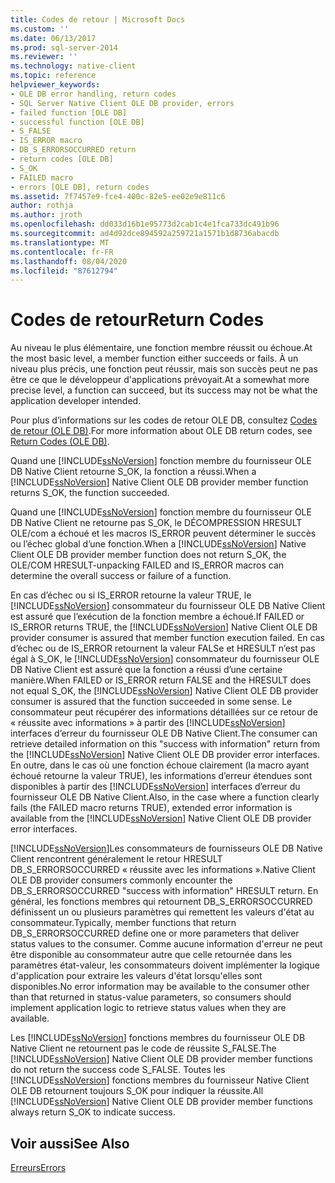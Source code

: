 ```yaml
---
title: Codes de retour | Microsoft Docs
ms.custom: ''
ms.date: 06/13/2017
ms.prod: sql-server-2014
ms.reviewer: ''
ms.technology: native-client
ms.topic: reference
helpviewer_keywords:
- OLE DB error handling, return codes
- SQL Server Native Client OLE DB provider, errors
- failed function [OLE DB]
- successful function [OLE DB]
- S_FALSE
- IS_ERROR macro
- DB_S_ERRORSOCCURRED return
- return codes [OLE DB]
- S_OK
- FAILED macro
- errors [OLE DB], return codes
ms.assetid: 7f7457e9-fce4-400c-82e5-ee02e9e811c6
author: rothja
ms.author: jroth
ms.openlocfilehash: dd033d16b1e95773d2cab1c4e1fca733dc491b96
ms.sourcegitcommit: ad4d92dce894592a259721a1571b1d8736abacdb
ms.translationtype: MT
ms.contentlocale: fr-FR
ms.lasthandoff: 08/04/2020
ms.locfileid: "87612794"
---
```

# <a name="return-codes"></a><span data-ttu-id="75e2e-102">Codes de retour</span><span class="sxs-lookup"><span data-stu-id="75e2e-102">Return Codes</span></span>
  <span data-ttu-id="75e2e-103">Au niveau le plus élémentaire, une fonction membre réussit ou échoue.</span><span class="sxs-lookup"><span data-stu-id="75e2e-103">At the most basic level, a member function either succeeds or fails.</span></span> <span data-ttu-id="75e2e-104">À un niveau plus précis, une fonction peut réussir, mais son succès peut ne pas être ce que le développeur d'applications prévoyait.</span><span class="sxs-lookup"><span data-stu-id="75e2e-104">At a somewhat more precise level, a function can succeed, but its success may not be what the application developer intended.</span></span>  
  
 <span data-ttu-id="75e2e-105">Pour plus d’informations sur les codes de retour OLE DB, consultez [Codes de retour (OLE DB)](https://go.microsoft.com/fwlink/?LinkId=101631).</span><span class="sxs-lookup"><span data-stu-id="75e2e-105">For more information about OLE DB return codes, see [Return Codes (OLE DB)](https://go.microsoft.com/fwlink/?LinkId=101631).</span></span>  
  
 <span data-ttu-id="75e2e-106">Quand une [!INCLUDE[ssNoVersion](../../includes/ssnoversion-md.md)] fonction membre du fournisseur OLE DB Native Client retourne S_OK, la fonction a réussi.</span><span class="sxs-lookup"><span data-stu-id="75e2e-106">When a [!INCLUDE[ssNoVersion](../../includes/ssnoversion-md.md)] Native Client OLE DB provider member function returns S_OK, the function succeeded.</span></span>  
  
 <span data-ttu-id="75e2e-107">Quand une [!INCLUDE[ssNoVersion](../../includes/ssnoversion-md.md)] fonction membre du fournisseur OLE DB Native Client ne retourne pas S_OK, le DÉCOMPRESSION HRESULT OLE/com a échoué et les macros IS_ERROR peuvent déterminer le succès ou l’échec global d’une fonction.</span><span class="sxs-lookup"><span data-stu-id="75e2e-107">When a [!INCLUDE[ssNoVersion](../../includes/ssnoversion-md.md)] Native Client OLE DB provider member function does not return S_OK, the OLE/COM HRESULT-unpacking FAILED and IS_ERROR macros can determine the overall success or failure of a function.</span></span>  
  
 <span data-ttu-id="75e2e-108">En cas d’échec ou si IS_ERROR retourne la valeur TRUE, le [!INCLUDE[ssNoVersion](../../includes/ssnoversion-md.md)] consommateur du fournisseur OLE DB Native Client est assuré que l’exécution de la fonction membre a échoué.</span><span class="sxs-lookup"><span data-stu-id="75e2e-108">If FAILED or IS_ERROR returns TRUE, the [!INCLUDE[ssNoVersion](../../includes/ssnoversion-md.md)] Native Client OLE DB provider consumer is assured that member function execution failed.</span></span> <span data-ttu-id="75e2e-109">En cas d’échec ou de IS_ERROR retournent la valeur FALSe et HRESULT n’est pas égal à S_OK, le [!INCLUDE[ssNoVersion](../../includes/ssnoversion-md.md)] consommateur du fournisseur OLE DB Native Client est assuré que la fonction a réussi d’une certaine manière.</span><span class="sxs-lookup"><span data-stu-id="75e2e-109">When FAILED or IS_ERROR return FALSE and the HRESULT does not equal S_OK, the [!INCLUDE[ssNoVersion](../../includes/ssnoversion-md.md)] Native Client OLE DB provider consumer is assured that the function succeeded in some sense.</span></span> <span data-ttu-id="75e2e-110">Le consommateur peut récupérer des informations détaillées sur ce retour de « réussite avec informations » à partir des [!INCLUDE[ssNoVersion](../../includes/ssnoversion-md.md)] interfaces d’erreur du fournisseur OLE DB Native Client.</span><span class="sxs-lookup"><span data-stu-id="75e2e-110">The consumer can retrieve detailed information on this "success with information" return from the [!INCLUDE[ssNoVersion](../../includes/ssnoversion-md.md)] Native Client OLE DB provider error interfaces.</span></span> <span data-ttu-id="75e2e-111">En outre, dans le cas où une fonction échoue clairement (la macro ayant échoué retourne la valeur TRUE), les informations d’erreur étendues sont disponibles à partir des [!INCLUDE[ssNoVersion](../../includes/ssnoversion-md.md)] interfaces d’erreur du fournisseur OLE DB Native Client.</span><span class="sxs-lookup"><span data-stu-id="75e2e-111">Also, in the case where a function clearly fails (the FAILED macro returns TRUE), extended error information is available from the [!INCLUDE[ssNoVersion](../../includes/ssnoversion-md.md)] Native Client OLE DB provider error interfaces.</span></span>  
  
 [!INCLUDE[ssNoVersion](../../includes/ssnoversion-md.md)]<span data-ttu-id="75e2e-112">Les consommateurs de fournisseurs OLE DB Native Client rencontrent généralement le retour HRESULT DB_S_ERRORSOCCURRED « réussite avec les informations ».</span><span class="sxs-lookup"><span data-stu-id="75e2e-112">Native Client OLE DB provider consumers commonly encounter the DB_S_ERRORSOCCURRED "success with information" HRESULT return.</span></span> <span data-ttu-id="75e2e-113">En général, les fonctions membres qui retournent DB_S_ERRORSOCCURRED définissent un ou plusieurs paramètres qui remettent les valeurs d'état au consommateur.</span><span class="sxs-lookup"><span data-stu-id="75e2e-113">Typically, member functions that return DB_S_ERRORSOCCURRED define one or more parameters that deliver status values to the consumer.</span></span> <span data-ttu-id="75e2e-114">Comme aucune information d'erreur ne peut être disponible au consommateur autre que celle retournée dans les paramètres état-valeur, les consommateurs doivent implémenter la logique d'application pour extraire les valeurs d'état lorsqu'elles sont disponibles.</span><span class="sxs-lookup"><span data-stu-id="75e2e-114">No error information may be available to the consumer other than that returned in status-value parameters, so consumers should implement application logic to retrieve status values when they are available.</span></span>  
  
 <span data-ttu-id="75e2e-115">Les [!INCLUDE[ssNoVersion](../../includes/ssnoversion-md.md)] fonctions membres du fournisseur OLE DB Native Client ne retournent pas le code de réussite S_FALSE.</span><span class="sxs-lookup"><span data-stu-id="75e2e-115">The [!INCLUDE[ssNoVersion](../../includes/ssnoversion-md.md)] Native Client OLE DB provider member functions do not return the success code S_FALSE.</span></span> <span data-ttu-id="75e2e-116">Toutes les [!INCLUDE[ssNoVersion](../../includes/ssnoversion-md.md)] fonctions membres du fournisseur Native Client OLE DB retournent toujours S_OK pour indiquer la réussite.</span><span class="sxs-lookup"><span data-stu-id="75e2e-116">All [!INCLUDE[ssNoVersion](../../includes/ssnoversion-md.md)] Native Client OLE DB provider member functions always return S_OK to indicate success.</span></span>  
  
## <a name="see-also"></a><span data-ttu-id="75e2e-117">Voir aussi</span><span class="sxs-lookup"><span data-stu-id="75e2e-117">See Also</span></span>  
 [<span data-ttu-id="75e2e-118">Erreurs</span><span class="sxs-lookup"><span data-stu-id="75e2e-118">Errors</span></span>](errors.md)  
  
  

